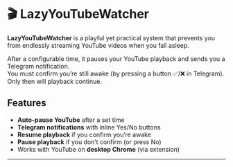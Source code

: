 # 🎬 LazyYouTubeWatcher

**LazyYouTubeWatcher** is a playful yet practical system that prevents you from endlessly streaming YouTube videos when you fall asleep.

After a configurable time, it pauses your YouTube playback and sends you a Telegram notification.  
You must confirm you’re still awake (by pressing a button ✅/❌ in Telegram).  
Only then will playback continue.

## Features

- **Auto-pause YouTube** after a set time
- **Telegram notifications** with inline Yes/No buttons
- **Resume playback** if you confirm you’re awake
- **Pause playback** if you don’t confirm (or press No)
- Works with YouTube on **desktop Chrome** (via extension)

---


